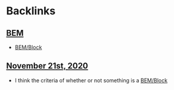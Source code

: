 
# Backlinks
## [BEM](<BEM.md>)
- [BEM/Block](<../BEM/Block.md>)

## [November 21st, 2020](<November 21st, 2020.md>)
- I think the criteria of whether or not something is a [BEM/Block](<../BEM/Block.md>)

